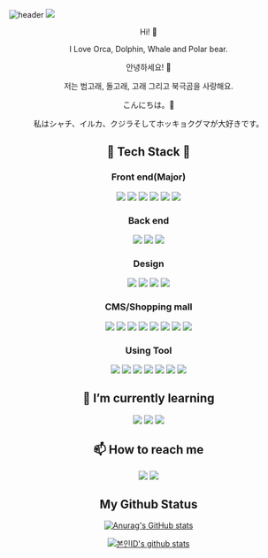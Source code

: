 ![header](https://capsule-render.vercel.app/api?type=waving&color=auto&height=300&section=header&text=LEE%20SAEWA&fontSize=90)
<img src="https://user-images.githubusercontent.com/97646713/184794965-66b06e0a-07d7-4a28-b821-5d5d3c480dfa.jpg">

<div align="center">
Hi! 👋

I Love Orca, Dolphin, Whale and Polar bear.

</div>

<div align="center">
안녕하세요! 👋

저는 범고래, 돌고래, 고래 그리고 북극곰을 사랑해요.

</div>

<div align="center">
こんにちは。👋

私はシャチ、イルカ、クジラそしてホッキョクグマが大好きです。

</div>

<h2 align="center">🔨 Tech Stack 🔨</h2>

<h3 align="center">Front end(Major)</h3>
<p align="center">
<img src="https://img.shields.io/badge/HTML5-E34F26?style=flat-square&logo=HTML5&logoColor=white"/>
<img src="https://img.shields.io/badge/CSS3-1572B6?style=flat-square&logo=CSS3&logoColor=white"/>
<img src="https://img.shields.io/badge/Sass-CC6699?style=flat-square&logo=Sass&logoColor=white"/>
<img src="https://img.shields.io/badge/JavaScript-F7DF1E?style=flat-square&logo=JavaScript&logoColor=black"/>
<img src="https://img.shields.io/badge/jQuery-0769AD?style=flat-square&logo=jQuery&logoColor=white"/>
<img src="https://img.shields.io/badge/Pug-A86454?style=flat-square&logo=Pug&logoColor=white"/>
</p>

<h3 align="center">Back end</h3>
<p align="center">
<img src="https://img.shields.io/badge/Node.js-339933?style=flat-square&logo=Node.js&logoColor=white"/>
<img src="https://img.shields.io/badge/Express-000000?style=flat-square&logo=Express&logoColor=white"/>
<img src="https://img.shields.io/badge/MongoDB-47A248?style=flat-square&logo=MongoDB&logoColor=white"/>
<!-- <img src="https://img.shields.io/badge/Webpack-8DD6F9?style=flat-square&logo=Webpack&logoColor=black"/>
<img src="https://img.shields.io/badge/WebRTC-333333?style=flat-square&logo=WebRTC&logoColor=white"/>
<img src="https://img.shields.io/badge/Socket.io-010101?style=flat-square&logo=Socket.io&logoColor=white"/> -->
</p>

<h3 align="center">Design</h3>
<p align="center">
<img src="https://img.shields.io/badge/Adobe Photoshop-31A8FF?style=flat-square&logo=Adobe Photoshop&logoColor=white"/>
<img src="https://img.shields.io/badge/Adobe Illustrator-FF9A00?style=flat-square&logo=Adobe Illustrator&logoColor=white"/>
<img src="https://img.shields.io/badge/Adobe XD-FF61F6?style=flat-square&logo=Adobe XD&logoColor=white"/>
<img src="https://img.shields.io/badge/Figma-F24E1E?style=flat-square&logo=Figma&logoColor=white"/>
</p>

<h3 align="center">CMS/Shopping mall</h3>
<p align="center">
<img src="https://img.shields.io/badge/Cafe24-146af0?style=flat-square&logoColor=white"/>
<img src="https://img.shields.io/badge/Rakuten-BF0000?style=flat-square&logo=Rakuten&logoColor=white"/>
<img src="https://img.shields.io/badge/Yahoo!-6001D2?style=flat-square&logo=Yahoo!&logoColor=white"/>
<img src="https://img.shields.io/badge/WordPress-21759B?style=flat-square&logo=WordPress&logoColor=white"/>
<img src="https://img.shields.io/badge/MakeShop-1e57dc?style=flat-square&logoColor=white"/>
<img src="https://img.shields.io/badge/ECCUBE-FECE2F?style=flat-square&logoColor=white"/>
<img src="https://img.shields.io/badge/futureshop-FF4B00?style=flat-square&logoColor=white"/>
<img src="https://img.shields.io/badge/auPAY market-eb5505?style=flat-square&logoColor=white"/>
</p>

<h3 align="center">Using Tool</h3>
<p align="center">
<img src="https://img.shields.io/badge/Heroku-#430098?style=flat-square&logo=Heroku&logoColor=white"/>
<img src="https://img.shields.io/badge/GitHub-181717?style=flat-square&logo=GitHub&logoColor=white"/>
<img src="https://img.shields.io/badge/Git-F05032?style=flat-square&logo=Git&logoColor=white"/>
<img src="https://img.shields.io/badge/Visual Studio Code-007ACC?style=flat-square&logo=Visual Studio Code&logoColor=white"/>
<img src="https://img.shields.io/badge/Adobe Brackets-FF0000?style=flat-square&logo=Adobe&logoColor=white"/>
<img src="https://img.shields.io/badge/Notion-000000?style=flat-square&logo=Notion&logoColor=white"/>
<img src="https://img.shields.io/badge/Windows-0078D6?style=flat-square&logo=Windows&logoColor=white"/>
</p>

<h2 align="center">🌱 I’m currently learning</h2>
<p align="center">
  <img src="https://img.shields.io/badge/React-61DAFB?style=flat-square&logo=React&logoColor=white"/>
  <img src="https://img.shields.io/badge/Next.js-000000?style=flat-square&logo=Next.js&logoColor=white"/>
  <img src="https://img.shields.io/badge/TypeScript-3178C6?style=flat-square&logo=TypeScript&logoColor=white"/>
</p>

<h2 align="center">📫 How to reach me</h2>

<p align="center">
<a href="mailto:saewa0424@gmail.com"><img src="https://img.shields.io/badge/Gmail-EA4335?style=flat-square&logo=Gmail&logoColor=white"/></a>
<a href="https://leesaewa.github.io/design_portfolio/"><img src="https://img.shields.io/badge/My Portfolio Site-DD0B78?style=flat-square&logo=Starship&logoColor=white"/></a>
</p>

<h2 align="center">My Github Status</h2>

<div align="center">

[![Anurag's GitHub stats](https://github-readme-stats.vercel.app/api?username=leesaewa&theme=react)](https://github.com/anuraghazra/github-readme-stats)

</div>

<div align="center">

[![본인ID's github stats](https://github-readme-stats.vercel.app/api/top-langs/?username=leesaewa&show_icons=true&hide_border=true&title_color=004386&icon_color=004386&layout=compact)](https://github.com/본인ID)

</div>
